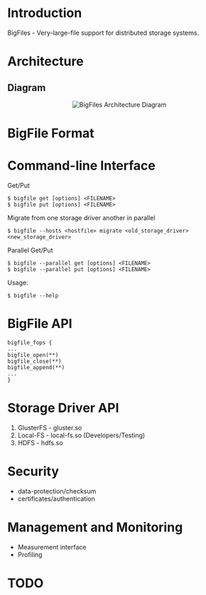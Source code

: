 Introduction
=====
BigFiles - Very-large-file support for distributed storage systems.

Architecture
=====

## Diagram
<center>
<picture>
    <source src=https://github.com/BigFiles/BigFiles/raw/master/BigFiles-Architecture.webp type=image/webp >
    <source src=https://github.com/BigFiles/BigFiles/raw/master/BigFiles-Architecture.png type=image/png >
    <img src="https://github.com/BigFiles/BigFiles/raw/master/BigFiles-Architecture.png" alt="BigFiles Architecture Diagram">
</picture>
</center>

BigFile Format
=====

Command-line Interface
=====

Get/Put
~~~
$ bigfile get [options] <FILENAME>
$ bigfile put [options] <FILENAME>
~~~

Migrate from one storage driver another in parallel
~~~
$ bigfile --hosts <hostfile> migrate <old_storage_driver> <new_storage_driver>
~~~

Parallel Get/Put
~~~
$ bigfile --parallel get [options] <FILENAME>
$ bigfile --parallel put [options] <FILENAME>
~~~

Usage:
~~~
$ bigfile --help
~~~

BigFile API
=====
~~~
bigfile_fops {
...
bigfile_open(**)
bigfile_close(**)
bigfile_append(**)
...
}
~~~
Storage Driver API
=====
1. GlusterFS - gluster.so
2. Local-FS - local-fs.so (Developers/Testing)
3. HDFS - hdfs.so

Security
=====
- data-protection/checksum
- certificates/authentication

Management and Monitoring
=====
- Measurement interface
- Profiling

TODO
=====